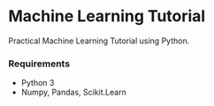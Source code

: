 # Machine Learning Tutorial
Practical Machine Learning Tutorial using Python. 

### Requirements
* Python 3
* Numpy, Pandas, Scikit.Learn

